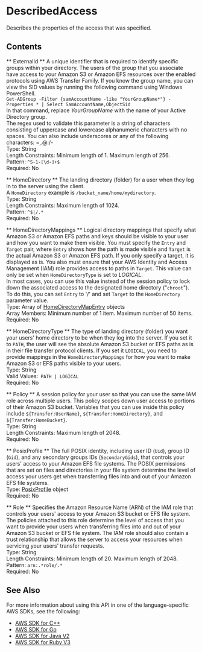 # DescribedAccess<a name="API_DescribedAccess"></a>

Describes the properties of the access that was specified\.

## Contents<a name="API_DescribedAccess_Contents"></a>

 ** ExternalId **   <a name="TransferFamily-Type-DescribedAccess-ExternalId"></a>
A unique identifier that is required to identify specific groups within your directory\. The users of the group that you associate have access to your Amazon S3 or Amazon EFS resources over the enabled protocols using AWS Transfer Family\. If you know the group name, you can view the SID values by running the following command using Windows PowerShell\.  
 `Get-ADGroup -Filter {samAccountName -like "YourGroupName*"} -Properties * | Select SamAccountName,ObjectSid`   
In that command, replace *YourGroupName* with the name of your Active Directory group\.  
The regex used to validate this parameter is a string of characters consisting of uppercase and lowercase alphanumeric characters with no spaces\. You can also include underscores or any of the following characters: =,\.@:/\-  
Type: String  
Length Constraints: Minimum length of 1\. Maximum length of 256\.  
Pattern: `^S-1-[\d-]+$`   
Required: No

 ** HomeDirectory **   <a name="TransferFamily-Type-DescribedAccess-HomeDirectory"></a>
The landing directory \(folder\) for a user when they log in to the server using the client\.  
A `HomeDirectory` example is `/bucket_name/home/mydirectory`\.  
Type: String  
Length Constraints: Maximum length of 1024\.  
Pattern: `^$|/.*`   
Required: No

 ** HomeDirectoryMappings **   <a name="TransferFamily-Type-DescribedAccess-HomeDirectoryMappings"></a>
Logical directory mappings that specify what Amazon S3 or Amazon EFS paths and keys should be visible to your user and how you want to make them visible\. You must specify the `Entry` and `Target` pair, where `Entry` shows how the path is made visible and `Target` is the actual Amazon S3 or Amazon EFS path\. If you only specify a target, it is displayed as is\. You also must ensure that your AWS Identity and Access Management \(IAM\) role provides access to paths in `Target`\. This value can only be set when `HomeDirectoryType` is set to *LOGICAL*\.  
In most cases, you can use this value instead of the session policy to lock down the associated access to the designated home directory \("`chroot`"\)\. To do this, you can set `Entry` to '/' and set `Target` to the `HomeDirectory` parameter value\.  
Type: Array of [HomeDirectoryMapEntry](API_HomeDirectoryMapEntry.md) objects  
Array Members: Minimum number of 1 item\. Maximum number of 50 items\.  
Required: No

 ** HomeDirectoryType **   <a name="TransferFamily-Type-DescribedAccess-HomeDirectoryType"></a>
The type of landing directory \(folder\) you want your users' home directory to be when they log into the server\. If you set it to `PATH`, the user will see the absolute Amazon S3 bucket or EFS paths as is in their file transfer protocol clients\. If you set it `LOGICAL`, you need to provide mappings in the `HomeDirectoryMappings` for how you want to make Amazon S3 or EFS paths visible to your users\.  
Type: String  
Valid Values:` PATH | LOGICAL`   
Required: No

 ** Policy **   <a name="TransferFamily-Type-DescribedAccess-Policy"></a>
A session policy for your user so that you can use the same IAM role across multiple users\. This policy scopes down user access to portions of their Amazon S3 bucket\. Variables that you can use inside this policy include `${Transfer:UserName}`, `${Transfer:HomeDirectory}`, and `${Transfer:HomeBucket}`\.  
Type: String  
Length Constraints: Maximum length of 2048\.  
Required: No

 ** PosixProfile **   <a name="TransferFamily-Type-DescribedAccess-PosixProfile"></a>
The full POSIX identity, including user ID \(`Uid`\), group ID \(`Gid`\), and any secondary groups IDs \(`SecondaryGids`\), that controls your users' access to your Amazon EFS file systems\. The POSIX permissions that are set on files and directories in your file system determine the level of access your users get when transferring files into and out of your Amazon EFS file systems\.  
Type: [PosixProfile](API_PosixProfile.md) object  
Required: No

 ** Role **   <a name="TransferFamily-Type-DescribedAccess-Role"></a>
Specifies the Amazon Resource Name \(ARN\) of the IAM role that controls your users' access to your Amazon S3 bucket or EFS file system\. The policies attached to this role determine the level of access that you want to provide your users when transferring files into and out of your Amazon S3 bucket or EFS file system\. The IAM role should also contain a trust relationship that allows the server to access your resources when servicing your users' transfer requests\.  
Type: String  
Length Constraints: Minimum length of 20\. Maximum length of 2048\.  
Pattern: `arn:.*role/.*`   
Required: No

## See Also<a name="API_DescribedAccess_SeeAlso"></a>

For more information about using this API in one of the language\-specific AWS SDKs, see the following:
+  [AWS SDK for C\+\+](https://docs.aws.amazon.com/goto/SdkForCpp/transfer-2018-11-05/DescribedAccess) 
+  [AWS SDK for Go](https://docs.aws.amazon.com/goto/SdkForGoV1/transfer-2018-11-05/DescribedAccess) 
+  [AWS SDK for Java V2](https://docs.aws.amazon.com/goto/SdkForJavaV2/transfer-2018-11-05/DescribedAccess) 
+  [AWS SDK for Ruby V3](https://docs.aws.amazon.com/goto/SdkForRubyV3/transfer-2018-11-05/DescribedAccess) 
